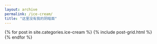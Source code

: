 ```yaml
---
layout: archive
permalink: /ice-cream/
title: "这里没有我的阴暗面"
---
```


<div class="tiles">
{% for post in site.categories.ice-cream %}
  {% include post-grid.html %}
{% endfor %}
</div><!-- /.tiles -->
